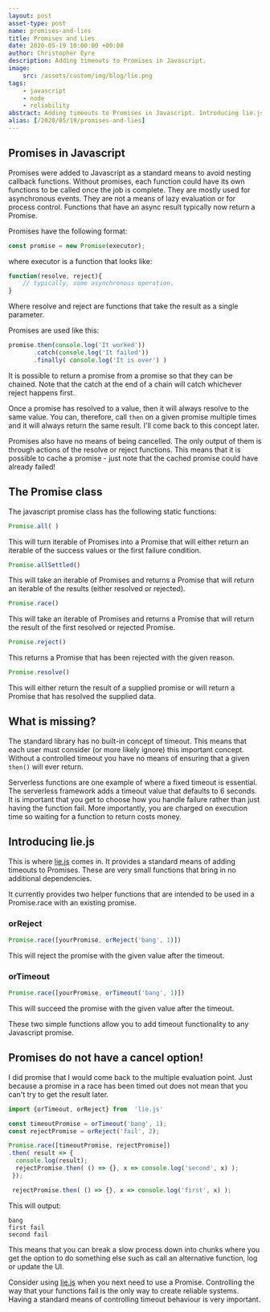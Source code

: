 ```yaml
---
layout: post
asset-type: post
name: promises-and-lies
title: Promises and Lies
date: 2020-05-19 10:00:00 +00:00
author: Christopher Eyre
description: Adding timeouts to Promises in Javascript.
image:
    src: /assets/custom/img/blog/lie.png
tags:
    - javascript
    - node
    - reliability
abstract: Adding timeouts to Promises in Javascript. Introducing lie.js 
alias: [/2020/05/19/promises-and-lies]
---
```


## Promises in Javascript

Promises were added to Javascript as a standard means to avoid nesting callback functions.
Without promises, each function could have its own functions to be called once the job is complete. They are mostly used for asynchronous events. They are not a means of lazy evaluation or for process control. Functions that have an async result typically now return a Promise.

Promises have the following format:

```javascript
const promise = new Promise(executor);
```

where executor is a function that looks like:

```javascript
function(resolve, reject){
    // typically, some asynchronous operation.
}
``` 

Where resolve and reject are functions that take the result as a single parameter.

Promises are used like this:

```javascript
promise.then(console.log('It worked'))
       .catch(console.log('It failed'))
       .finally( console.log('It is over') )
```

It is possible to return a promise from a promise so that they can be chained. Note that the catch at the end of a chain will catch whichever reject happens first.

Once a promise has resolved to a value, then it will always resolve to the same value. You can, therefore, call `then` on a given promise multiple times and it will always return the same result. I'll come back to this concept later.

Promises also have no means of being cancelled. The only output of them is through actions of the resolve or reject functions. This means that it is possible to cache a promise - just note that the cached promise could have already failed!

## The Promise class

The javascript promise class has the following static functions:

```Javascript
Promise.all( ) 
```

This will turn iterable of Promises into a Promise that will either return an iterable of the success values or the first failure condition.

```Javascript
Promise.allSettled()
```

This will take an iterable of Promises and returns a Promise that will return an iterable of the results (either resolved or rejected).

```Javascript
Promise.race()
```

This will take an iterable of Promises and returns a Promise that will return the result of the first resolved or rejected Promise.

```Javascript
Promise.reject()
```

This returns a Promise that has been rejected with the given reason.  

```Javascript
Promise.resolve()
```

This will either return the result of a supplied promise or will return a Promise that has resolved the supplied data.

## What is missing?

The standard library has no built-in concept of timeout. This means that each user must consider (or more likely ignore) this important concept. Without a controlled timeout you have no means of ensuring that a given `then()` will ever return.

Serverless functions are one example of where a fixed timeout is essential. The serverless framework adds a timeout value that defaults to 6 seconds. It is important that you get to choose how you handle failure rather than just having the function fail.
More importantly, you are charged on execution time so waiting for a function to return costs money. 

## Introducing lie.js

This is where [lie.js](https://www.npmjs.com/package/lie.js) comes in. It provides a standard means of adding timeouts to Promises. These are very small functions that bring in no additional dependencies.

It currently provides two helper functions that are intended to be used in a Promise.race with an existing promise.

### orReject

```javascript
Promise.race([yourPromise, orReject('bang', 1)])
```

This will reject the promise with the given value after the timeout.

### orTimeout

```javascript
Promise.race([yourPromise, orTimeout('bang', 1)])
```

This will succeed the promise with the given value after the timeout.

These two simple functions allow you to add timeout functionality to any Javascript promise.

## Promises do not have a cancel option!

I did promise that I would come back to the multiple evaluation point. Just because a promise in a race has been timed out does not mean that you can't try to get the result later.

```javascript
import {orTimeout, orReject} from  'lie.js'

const timeoutPromise = orTimeout('bang', 1);
const rejectPromise = orReject('fail', 2);

Promise.race([timeoutPromise, rejectPromise])
.then( result => {
  console.log(result);
  rejectPromise.then( () => {}, x => console.log('second', x) );
 });

 rejectPromise.then( () => {}, x => console.log('first', x) );
```

This will output:

```
bang
first fail
second fail
```

This means that you can break a slow process down into chunks where you get the option to do something else such as call an alternative function, log or update the UI. 

Consider using [lie.js](https://www.npmjs.com/package/lie.js) when you next need to use a Promise. Controlling the way that your functions fail is the only way to create reliable systems.
Having a standard means of controlling timeout behaviour is very important.
